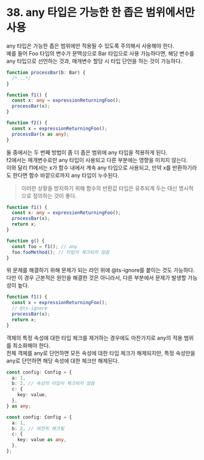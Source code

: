 # 38. any 타입은 가능한 한 좁은 범위에서만 사용

any 타입은 가능한 좁은 범위에만 적용될 수 있도록 주의해서 사용해야 한다.  
예를 들어 Foo 타입의 변수가 문맥상으로 Bar 타입으로 사용 가능하다면, 해당 변수를 any 타입으로 선언하는 것과, 매개변수 할당 시 타입 단언을 하는 것이 가능하다.

```ts
function processBar(b: Bar) {
  /*...*/
}

function f1() {
  const x: any = expressionReturningFoo();
  processBar(x);
}

function f2() {
  const x = expressionReturningFoo();
  processBar(x as any);
}
```

둘 중에서는 두 번째 방법이 좀 더 좁은 범위에 any 타입을 적용하게 된다.  
f2에서는 매개변수로만 any 타입이 사용되고 다른 부분에는 영향을 미치지 않는다.  
이와 달리 f1에서는 x가 함수 내에서 계속 any 타입으로 사용되고, 만약 x를 반환하기라도 한다면 함수 바깥으로까지 any 타입이 누수된다.

> 이러한 상황을 방지하기 위해 함수의 반환값 타입은 유추되게 두는 대신 명시적으로 정의하는 것이 좋다.

```ts
function f1() {
  const x: any = expressionReturningFoo();
  processBar(x);
  return x;
}

function g() {
  const foo = f1(); // any
  foo.fooMethod(); // 타입이 체크되지 않음
}
```

위 문제를 해결하기 위해 문제가 되는 라인 위에 @ts-ignore를 붙이는 것도 가능하다.  
다만 이 경우 근본적은 원인을 해결한 것은 아니라서, 다른 부분에서 문제가 발생할 가능성이 높다.

```ts
function f1() {
  const x = expressionReturningFoo();
  // @ts-ignore
  processBar(x);
  return x;
}
```

객체의 특정 속성에 대한 타입 체크를 제거하는 경우에도 마찬가지로 any의 적용 범위를 최소화해야 한다.  
전체 객체를 any로 단언하면 모든 속성에 대한 타입 체크가 해제되지만, 특정 속성만을 any로 단언하면 해당 속성에 대한 체크만 해제된다.

```ts
const config: Config = {
  a: 1,
  b: 2, // 속성의 타입이 체크되지 않음
  c: {
    key: value,
  },
} as any;

const config: Config = {
  a: 1,
  b: 2, // 여전히 체크됨
  c: {
    key: value as any,
  },
};
```
